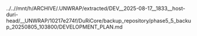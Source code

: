 ../..//mnt/h/ARCHIVE/.UNWRAP/extracted/DEV__2025-08-17__1833__host-duri-head/__UNWRAP/10217e274f/DuRiCore/backup_repository/phase5_5_backup_20250805_103800/DEVELOPMENT_PLAN.md
